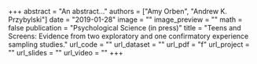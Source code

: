 +++
abstract = "An abstract..."
authors = ["Amy Orben", "Andrew K. Przybylski"]
date = "2019-01-28"
image = ""
image_preview = ""
math = false
publication = "Psychological Science (in press)"
title = "Teens and Screens: Evidence from two exploratory and one confirmatory experience sampling studies."
url_code = ""
url_dataset = ""
url_pdf = "f"
url_project = ""
url_slides = ""
url_video = ""
+++
